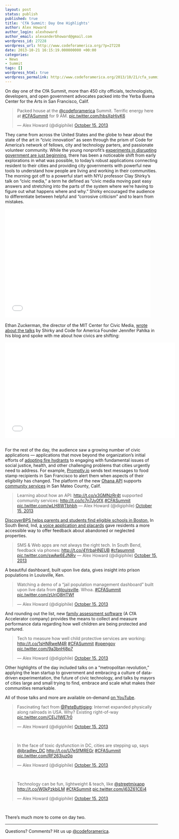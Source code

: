 ```yaml
---
layout: post
status: publish
published: true
title: 'CfA Summit: Day One Highlights'
author: Alex Howard
author_login: alexhoward
author_email: alexanderbhoward@gmail.com
wordpress_id: 27228
wordpress_url: http://www.codeforamerica.org/?p=27228
date: 2013-10-21 16:15:19.000000000 +00:00
categories:
- News
- Summit
tags: []
wordpress_html: true
wordpress_permalink: http://www.codeforamerica.org/2013/10/21/cfa_summit_dayone/
---
```


<p>On day one of the CfA Summit, more than 450 city officials, technologists, developers, and open government advocates packed into the Yerba Buena Center for the Arts in San Francisco, Calif.</p>
<blockquote class="twitter-tweet"><p>Packed house at the <a href="https://twitter.com/codeforamerica">@codeforamerica</a> Summit. Terrific energy here at <a href="https://twitter.com/search?q=%23CFASummit&amp;src=hash">#CFASummit</a> for 9 AM. <a href="http://t.co/hbsXpHjvK6">pic.twitter.com/hbsXpHjvK6</a></p>
<p>— Alex Howard (@digiphile) <a href="https://twitter.com/digiphile/statuses/390147124626599936">October 15, 2013</a></p></blockquote>
<p><script async="" charset="utf-8" src="//platform.twitter.com/widgets.js" type="text/javascript"></script>They came from across the United States and the globe to hear about the state of the art in “civic innovation” as seen through the prism of Code for America’s network of fellows, city and technology parters, and passionate volunteer community. While the young nonprofit’s <a href="http://techpresident.com/news/24425/four-years-code-americas-experiments-disrupting-government-still-just-beginning">experiments in disrupting government are just beginning</a>, there has been a noticeable shift from early explorations in what was possible, to today’s robust applications connecting resident to their cities and providing city governments with powerful new tools to understand how people are living and working in their communities. The morning got off to a powerful start with NYU professor Clay Shirky’s talk on “civic media,” a term he defined as “civic media moving past easy answers and stretching into the parts of the system where we’re having to figure out what happens where and why.” Shirky encouraged the audience to differentiate between helpful and “corrosive criticism” and to learn from mistakes.    </p>
<p><iframe allowfullscreen="" frameborder="0" height="360" src="//www.youtube.com/embed/aXQb-yhqktQ" width="480"></iframe>    </p>
<p>Ethan Zuckerman, the director of the MIT Center for Civic Media, <a href="http://www.ethanzuckerman.com/blog/2013/10/15/jen-pahlka-and-clay-shirky-at-code-for-america-summit/">wrote about the talks</a> by Shirky and Code for America Founder Jennifer Pahlka in his blog and spoke with me about how civics are shifting:  </p>
<p><iframe allowfullscreen="" frameborder="0" height="315" src="//www.youtube.com/embed/X96KQUWlfZo?list=UUSaNIkarwOScjXdbQ6uTx0A" width="560"></iframe>    </p>
<p>For the rest of the day, the audience saw a growing number of civic applications — applications that move beyond the organization’s initial efforts of <a href="http://adoptahydrant.org/">adopting fire hydrants</a> to engaging with fundamental issues of social justice, health, and other challenging problems that cities urgently need to address. For example, <a href="http://www.promptly.io/">Promptly.io</a> sends text messages to food stamp recipients in San Francisco to alert them when aspects of their eligibility has changed. The platform of the new <a href="http://ohanapi.org/">Ohana API</a> supports <a href="http://www.smc-connect.org/">community services</a> in San Mateo County, Calif.</p>
<blockquote class="twitter-tweet"><p>
Learning about how an API: <a href="http://t.co/x3GMNzRr4t">http://t.co/x3GMNzRr4t</a> supported community services: <a href="http://t.co/lc7n7Jy0fX">http://t.co/lc7n7Jy0fX</a> <a href="https://twitter.com/search?q=%23CFASummit&amp;src=hash">#CFASummit</a> <a href="http://t.co/wLH8WTbhbh">pic.twitter.com/wLH8WTbhbh</a> — Alex Howard (@digiphile) <a href="https://twitter.com/digiphile/statuses/390182615208034304">October 15, 2013</a>
</p></blockquote>
<p><a href="http://discoverbps.org/">DiscoverBPS helps parents and students find eligible schools in Boston.</a> In South Bend, Ind, <a href="http://www.CityVoiceApp.com" target="_blank">a voice application and placards</a> gave residents a more accessible way to offer feedback about abandoned or neglected properties. </p>
<blockquote class="twitter-tweet"><p>
SMS &amp; Web apps are not always the right tech. In South Bend, feedback via phones: <a href="http://t.co/4YrbaHNEUB">http://t.co/4YrbaHNEUB</a> <a href="https://twitter.com/search?q=%23cfasummit&amp;src=hash">#cfasummit</a> <a href="http://t.co/swAw6EJNRv">pic.twitter.com/swAw6EJNRv</a> — Alex Howard (@digiphile) <a href="https://twitter.com/digiphile/statuses/390244475903033344">October 15, 2013</a>
</p></blockquote>
<p><script async="" charset="utf-8" src="//platform.twitter.com/widgets.js" type="text/javascript"></script>A beautiful dashboard, built upon live data, gives insight into prison populations in Louisville, Ken.</p>
<blockquote class="twitter-tweet"><p>Watching a demo of a “jail population management dashboard” built upon live data from <a href="https://twitter.com/louisville">@louisville</a>. Whoa. <a href="https://twitter.com/search?q=%23CFASummit&amp;src=hash">#CFASummit</a> <a href="http://t.co/zUriO8HTWf">pic.twitter.com/zUriO8HTWf</a></p>
<p>— Alex Howard (@digiphile) <a href="https://twitter.com/digiphile/statuses/390226933876682752">October 15, 2013</a></p></blockquote>
<p>And rounding out the list, new <a href="http://myfaf.org/">family assessment software</a> (A CfA Accelerator company) provides the means to collect and measure performance data regarding how well children are being protected and nurtured.</p>
<blockquote class="twitter-tweet"><p>Tech to measure how well child protective services are working: <a href="http://t.co/1sHNRweM4R">http://t.co/1sHNRweM4R</a> <a href="https://twitter.com/search?q=%23CFASummit&amp;src=hash">#CFASummit</a> <a href="https://twitter.com/search?q=%23opengov&amp;src=hash">#opengov</a> <a href="http://t.co/9a3bnHj8p7">pic.twitter.com/9a3bnHj8p7</a></p>
<p>— Alex Howard (@digiphile) <a href="https://twitter.com/digiphile/statuses/390185212132343809">October 15, 2013</a></p></blockquote>
<p><script async="" charset="utf-8" src="//platform.twitter.com/widgets.js" type="text/javascript"></script>Other highlights of the day included talks on a “metropolitan revolution,” applying the lean startup to government and embracing a culture of data-driven experimentation, the future of civic technology, and talks by mayors of cities large and small trying to find, embrace and scale what makes their communities remarkable.</p>
<p>All of those talks and more are available on-demand <a href="http://www.youtube.com/user/CodeforAmerica/videos">on YouTube</a>.</p>
<blockquote class="twitter-tweet"><p>Fascinating fact from <a href="https://twitter.com/PeteButtigieg">@PeteButtigieg</a>: Internet expanded physically along railroads in USA. Why? Existing right-of-way <a href="http://t.co/CEjJ1WE7r0">pic.twitter.com/CEjJ1WE7r0</a></p>
<p>— Alex Howard (@digiphile) <a href="https://twitter.com/digiphile/statuses/390237334718779392">October 15, 2013</a></p></blockquote>
<p> </p>
<blockquote class="twitter-tweet"><p>In the face of toxic dysfunction in DC, cities are stepping up, says <a href="https://twitter.com/JBradley_DC">@jbradley_DC</a> <a href="http://t.co/U7eSfMREGr">http://t.co/U7eSfMREGr</a> <a href="https://twitter.com/search?q=%23CFASummit&amp;src=hash">#CFASummit</a> <a href="http://t.co/RF263juz0q">pic.twitter.com/RF263juz0q</a></p>
<p>— Alex Howard (@digiphile) <a href="https://twitter.com/digiphile/statuses/390229217943642112">October 15, 2013</a></p></blockquote>
<p> </p>
<blockquote class="twitter-tweet"><p>Technology can be fun, lightweight &amp; teach, like <a href="https://twitter.com/streetmixapp">@streetmixapp</a> <a href="http://t.co/W0kPzkbiLM">http://t.co/W0kPzkbiLM</a> <a href="https://twitter.com/search?q=%23CfASummit&amp;src=hash">#CfASummit</a> <a href="http://t.co/j63Z61CEj4">pic.twitter.com/j63Z61CEj4</a></p>
<p>— Alex Howard (@digiphile) <a href="https://twitter.com/digiphile/statuses/390260919000784896">October 15, 2013</a></p></blockquote>
<p> </p>
<p>There’s much more to come on day two.</p>
<hr/>
<p>Questions? Comments? Hit us up <a href="http://twitter.com/codeforamerica" target="_blank">@codeforamerica</a>.</p>
